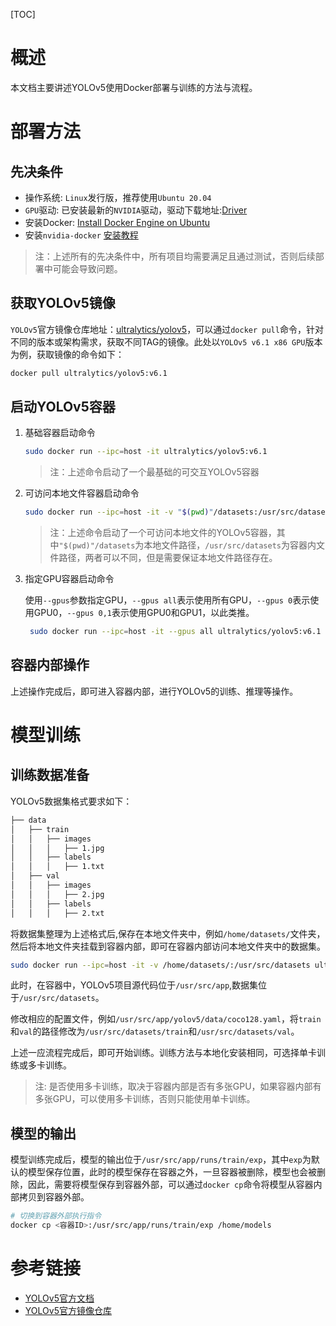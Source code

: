 [TOC]

# 概述

本文档主要讲述YOLOv5使用Docker部署与训练的方法与流程。

# 部署方法

## 先决条件

- 操作系统: `Linux`发行版，推荐使用`Ubuntu 20.04`
- `GPU`驱动: 已安装最新的`NVIDIA`驱动，驱动下载地址:[Driver](https://www.nvidia.com/Download/index.aspx)
- 安装Docker: [Install Docker Engine on Ubuntu](https://docs.docker.com/engine/install/ubuntu/)
- 安装`nvidia-docker` [安装教程](https://docs.nvidia.com/datacenter/cloud-native/container-toolkit/latest/install-guide.html)

> 注：上述所有的先决条件中，所有项目均需要满足且通过测试，否则后续部署中可能会导致问题。

## 获取YOLOv5镜像

`YOLOv5`官方镜像仓库地址：[ultralytics/yolov5](https://hub.docker.com/r/ultralytics/yolov5)，可以通过`docker pull`命令，针对不同的版本或架构需求，获取不同TAG的镜像。此处以`YOLOv5 v6.1 x86 GPU`版本为例，获取镜像的命令如下：

```bash
docker pull ultralytics/yolov5:v6.1
```

## 启动YOLOv5容器

1. 基础容器启动命令

   ```bash
   sudo docker run --ipc=host -it ultralytics/yolov5:v6.1
   ```

   > 注：上述命令启动了一个最基础的可交互YOLOv5容器

2. 可访问本地文件容器启动命令

   ```bash
   sudo docker run --ipc=host -it -v "$(pwd)"/datasets:/usr/src/datasets ultralytics/yolov5:v6.1
   ```

   > 注：上述命令启动了一个可访问本地文件的YOLOv5容器，其中`"$(pwd)"/datasets`为本地文件路径，`/usr/src/datasets`为容器内文件路径，两者可以不同，但是需要保证本地文件路径存在。

3. 指定GPU容器启动命令

    使用`--gpus`参数指定GPU，`--gpus all`表示使用所有GPU，`--gpus 0`表示使用GPU0，`--gpus 0,1`表示使用GPU0和GPU1，以此类推。

   ```bash
    sudo docker run --ipc=host -it --gpus all ultralytics/yolov5:v6.1
    ```

## 容器内部操作

上述操作完成后，即可进入容器内部，进行YOLOv5的训练、推理等操作。

# 模型训练

## 训练数据准备

YOLOv5数据集格式要求如下：

```bash
├── data
│   ├── train
│   │   ├── images
│   │   │   ├── 1.jpg
│   │   ├── labels
│   │   │   ├── 1.txt
│   ├── val
│   │   ├── images
│   │   │   ├── 2.jpg
│   │   ├── labels
│   │   │   ├── 2.txt

```

将数据集整理为上述格式后,保存在本地文件夹中，例如`/home/datasets/`文件夹，然后将本地文件夹挂载到容器内部，即可在容器内部访问本地文件夹中的数据集。

```bash
sudo docker run --ipc=host -it -v /home/datasets/:/usr/src/datasets ultralytics/yolov5:v6.1
```

此时，在容器中，YOLOv5项目源代码位于`/usr/src/app`,数据集位于`/usr/src/datasets`。

修改相应的配置文件，例如`/usr/src/app/yolov5/data/coco128.yaml`，将`train`和`val`的路径修改为`/usr/src/datasets/train`和`/usr/src/datasets/val`。

上述一应流程完成后，即可开始训练。训练方法与本地化安装相同，可选择单卡训练或多卡训练。
> 注: 是否使用多卡训练，取决于容器内部是否有多张GPU，如果容器内部有多张GPU，可以使用多卡训练，否则只能使用单卡训练。

## 模型的输出

模型训练完成后，模型的输出位于`/usr/src/app/runs/train/exp`，其中`exp`为默认的模型保存位置，此时的模型保存在容器之外，一旦容器被删除，模型也会被删除，因此，需要将模型保存到容器外部，可以通过`docker cp`命令将模型从容器内部拷贝到容器外部。

```bash
# 切换到容器外部执行指令
docker cp <容器ID>:/usr/src/app/runs/train/exp /home/models
```


# 参考链接

- [YOLOv5官方文档](https://docs.ultralytics.com/yolov5/environments/docker_image_quickstart_tutorial/)
- [YOLOv5官方镜像仓库](https://hub.docker.com/r/ultralytics/yolov5)

